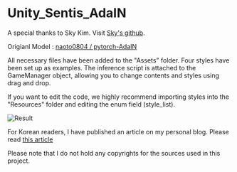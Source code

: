 # Unity_Sentis_AdaIN

A special thanks to Sky Kim. Visit [Sky's github](https://github.com/skykim).

Origianl Model : [naoto0804 / pytorch-AdaIN](https://github.com/naoto0804/pytorch-AdaIN)

All necessary files have been added to the "Assets" folder. Four styles have been set up as examples. The inference script is attached to the GameManager object, allowing you to change contents and styles using drag and drop.

If you want to edit the code, we highly recommend importing styles into the "Resources" folder and editing the enum field (style_list).

![Result](https://user-images.githubusercontent.com/85833046/230900196-66232d12-bfe4-4d68-bb41-d90adf8022ae.gif)

For Korean readers, I have published an article on my personal blog. Please read [this article](https://pnltoen.tistory.com/entry/Unity-Barracuda-%EC%9C%A0%EB%8B%88%ED%8B%B0-%EB%B0%94%EB%9D%BC%EC%BF%A0%EB%8B%A4-%ED%8A%9C%ED%86%A0%EB%A6%AC%EC%96%BC-StyleTransfer-AdaIN)

Please note that I do not hold any copyrights for the sources used in this project.
